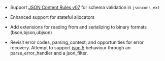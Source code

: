 - Support [JSON Content Rules v07](https://raw.githubusercontent.com/arineng/jcr/07/draft-newton-json-content-rules.txt) for schema validation in `jsoncons_ext`

- Enhanced support for stateful allocators

- Add extensions for reading from and serializing to binary formats (bson,bjson,ubjson) 

- Revisit error codes, parsing_context, and opportunities for error recovery. Attempt to support [json 5](http://json5.org/) behaviour through an parse_error_handler and a json_filter.

